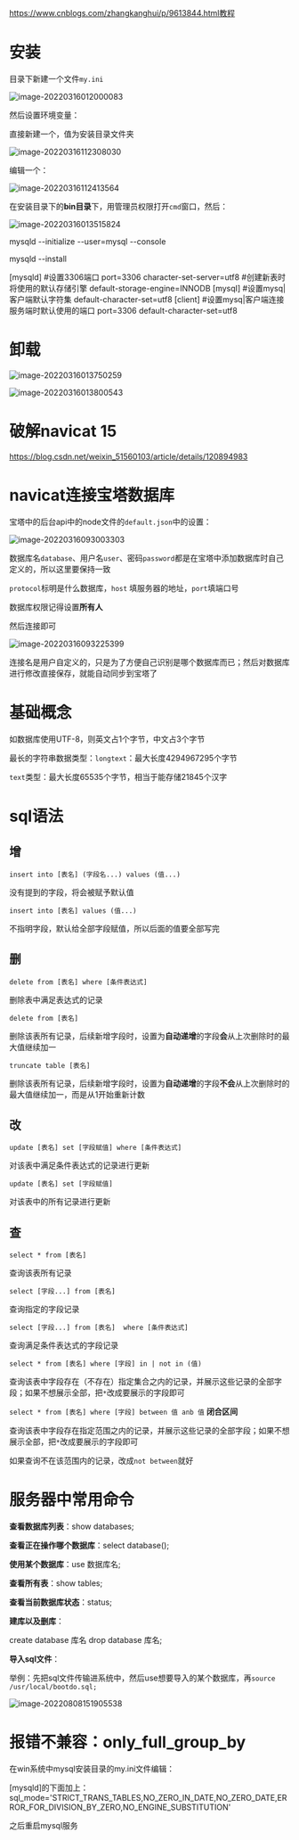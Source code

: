 https://www.cnblogs.com/zhangkanghui/p/9613844.html教程

# 安装

目录下新建一个文件`my.ini`

![image-20220316012000083](README/image-20220316012000083.png)



然后设置环境变量：

直接新建一个，值为安装目录文件夹

![image-20220316112308030](README/image-20220316112308030.png)

编辑一个：

![image-20220316112413564](README/image-20220316112413564.png)

在安装目录下的**bin目录**下，用管理员权限打开`cmd`窗口，然后：

![image-20220316013515824](README/image-20220316013515824.png)

mysqld --initialize --user=mysql --console

mysqld --install

[mysqld]
#设置3306端口
port=3306
character-set-server=utf8
#创建新表时将使用的默认存储引擎
default-storage-engine=INNODB
[mysqI]
#设置mysq|客户端默认字符集
default-character-set=utf8
[client]
#设置mysq|客户端连接服务端时默认使用的端口
port=3306
default-character-set=utf8

# 卸载

![image-20220316013750259](README/image-20220316013750259.png)

![image-20220316013800543](README/image-20220316013800543.png)



# 破解navicat 15

https://blog.csdn.net/weixin_51560103/article/details/120894983



# navicat连接宝塔数据库

宝塔中的后台api中的node文件的`default.json`中的设置：

![image-20220316093003303](README/image-20220316093003303.png)

数据库名`database`、用户名`user`、密码`password`都是在宝塔中添加数据库时自己定义的，所以这里要保持一致

`protocol`标明是什么数据库，`host` 填服务器的地址，`port`填端口号

数据库权限记得设置**所有人**

然后连接即可

![image-20220316093225399](README/image-20220316093225399.png)

连接名是用户自定义的，只是为了方便自己识别是哪个数据库而已；然后对数据库进行修改直接保存，就能自动同步到宝塔了

# 基础概念

如数据库使用UTF-8，则英文占1个字节，中文占3个字节

最长的字符串数据类型：`longtext`：最大长度4294967295个字节

`text`类型：最大长度65535个字节，相当于能存储21845个汉字

# sql语法

## 增

`insert into [表名] (字段名...) values (值...)`

没有提到的字段，将会被赋予默认值



`insert into [表名] values (值...)`

不指明字段，默认给全部字段赋值，所以后面的值要全部写完

## 删

`delete from [表名] where [条件表达式]`

删除表中满足表达式的记录



`delete from [表名]`

删除该表所有记录，后续新增字段时，设置为**自动递增**的字段**会**从上次删除时的最大值继续加一



`truncate table [表名]`

删除该表所有记录，后续新增字段时，设置为**自动递增**的字段**不会**从上次删除时的最大值继续加一，而是从1开始重新计数

## 改

`update [表名] set [字段赋值] where [条件表达式]`

对该表中满足条件表达式的记录进行更新



`update [表名] set [字段赋值]`

对该表中的所有记录进行更新



## 查

`select * from [表名]`

查询该表所有记录



`select [字段...] from [表名] `

查询指定的字段记录



`select [字段...] from [表名]  where [条件表达式]`

查询满足条件表达式的字段记录



`select * from [表名] where [字段] in | not in (值) `

查询该表中字段存在（不存在）指定集合之内的记录，并展示这些记录的全部字段；如果不想展示全部，把`*`改成要展示的字段即可



`select * from [表名] where [字段] between 值 anb 值`     **闭合区间**

查询该表中字段存在指定范围之内的记录，并展示这些记录的全部字段；如果不想展示全部，把`*`改成要展示的字段即可

如果查询不在该范围内的记录，改成`not between`就好



# 服务器中常用命令

**查看数据库列表**：show databases;

**查看正在操作哪个数据库**：select database();

**使用某个数据库**：use 数据库名;

**查看所有表**：show tables;

**查看当前数据库状态**：status;

**建库以及删库**：

create database 库名
drop database 库名;

**导入sql文件**：

举例：先把sql文件传输进系统中，然后use想要导入的某个数据库，再`source /usr/local/bootdo.sql;`

![image-20220808151905538](README/image-20220808151905538.png)

# 报错不兼容：only_full_group_by

在win系统中mysql安装目录的my.ini文件编辑：

[mysqld]的下面加上：sql_mode='STRICT_TRANS_TABLES,NO_ZERO_IN_DATE,NO_ZERO_DATE,ERROR_FOR_DIVISION_BY_ZERO,NO_ENGINE_SUBSTITUTION'

之后重启mysql服务





